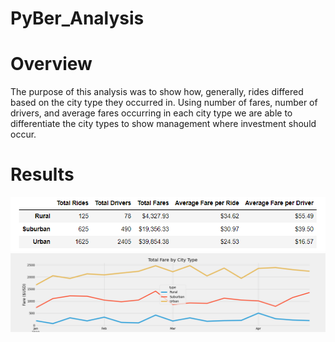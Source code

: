 # PyBer_Analysis
# Overview
The purpose of this analysis was to show how, generally, rides differed based on the city type they occurred in.
Using number of fares, number of drivers, and average fares occurring in each city type we are able to differentiate
the city types to show management where investment should occur.
# Results
![Trying](https://github.com/peterthepage/PyBer_Analysis/blob/main/Analysis/Pyber_Chart.PNG)
![Tried](https://github.com/peterthepage/PyBer_Analysis/blob/main/Analysis/Pyber_fare_summary.png)
